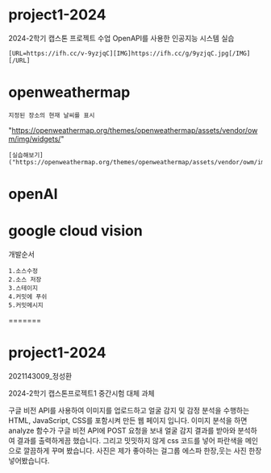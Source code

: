 
 # project1-2024
 2024-2학기 캡스톤 프로젝트 수업
 OpenAPI를 사용한 인공지능 시스템 실습

    [URL=https://ifh.cc/v-9yzjqC][IMG]https://ifh.cc/g/9yzjqC.jpg[/IMG][/URL]













 # openweathermap

    지정된 장소의 현재 날씨를 표시
"https://openweathermap.org/themes/openweathermap/assets/vendor/owm/img/widgets/"


    [실습해보기]("https://openweathermap.org/themes/openweathermap/assets/vendor/owm/img/widgets/")
 # openAI

 # google cloud vision

 개발순서

    1.소스수정
    2.소스 저장
    3.스테이지
    4.커밋에 푸쉬
    5.커밋메시지




=======
# project1-2024
2021143009_정성환

2024-2학기 캡스톤프로젝트1 중간시험 대체 과체

구글 비전 API를 사용하여 이미지를 업로드하고 얼굴 감지 및 감정 분석을 수행하는 HTML, JavaScript, CSS를 포함시켜 만든 웹 페이지 입니다.
이미지 분석을 하면 analyze 함수가 구글 비전 API에 POST 요청을 보내 얼굴 감지 결과를 받아와 분석하여 결과를 출력하게끔 했습니다.
그리고 밋밋하지 않게 css 코드를 넣어 파란색을 메인으로 깔끔하게 꾸며 봤습니다.
사진은 제가 좋아하는 걸그룹 에스파 한장,웃는 사진 한장 넣어봤습니다.
